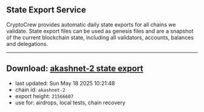 ## State Export Service
CryptoCrew provides automatic daily state exports for all chains we validate. State export files can be used as genesis files and are a snapshot of the current blockchain state, including all validators, accounts, balances and delegations.

---
**Download: [akashnet-2 state export](https://dl-eu2.ccvalidators.com/SERVICE/akash/akashnet-2_export_21566607.json)**
---

- last updated: Sun May 18 2025 10:21:48
- chain id: `akashnet-2`
- export height: `21566607`
- use for: airdrops, local tests, chain recovery
